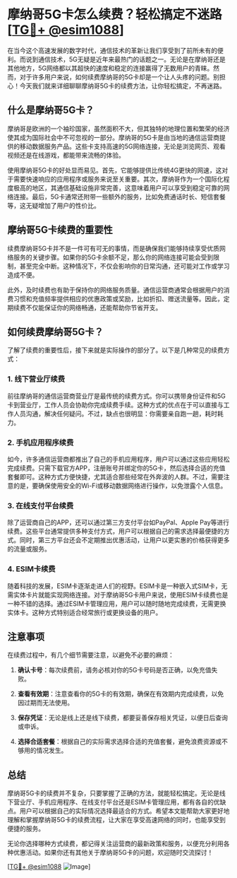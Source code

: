 # 摩纳哥5G卡怎么续费？轻松搞定不迷路[[TG💪+ @esim1088](https://t.me/s/esim1088)]

在当今这个高速发展的数字时代，通信技术的革新让我们享受到了前所未有的便利。而说到通信技术，5G无疑是近年来最热门的话题之一。无论是在摩纳哥还是其他地方，5G网络都以其超快的速度和稳定的连接赢得了无数用户的青睐。然而，对于许多用户来说，如何续费摩纳哥的5G卡却是一个让人头疼的问题。别担心！今天我们就来详细聊聊摩纳哥5G卡的续费方法，让你轻松搞定，不再迷路。

## 什么是摩纳哥5G卡？

摩纳哥是欧洲的一个袖珍国家，虽然面积不大，但其独特的地理位置和繁荣的经济使其成为国际社会中不可忽视的一部分。摩纳哥的5G卡是由当地的通信运营商提供的移动数据服务产品。这些卡支持高速的5G网络连接，无论是浏览网页、观看视频还是在线游戏，都能带来流畅的体验。

使用摩纳哥5G卡的好处显而易见。首先，它能够提供比传统4G更快的网速，这对于需要快速响应的应用程序或服务来说至关重要。其次，摩纳哥作为一个国际化程度极高的地区，其通信基础设施非常完善，这意味着用户可以享受到稳定可靠的网络连接。最后，5G卡通常还附带一些额外的服务，比如免费通话时长、短信套餐等，这无疑增加了用户的性价比。

## 摩纳哥5G卡续费的重要性

续费摩纳哥5G卡并不是一件可有可无的事情，而是确保我们能够持续享受优质网络服务的关键步骤。如果你的5G卡余额不足，那么你的网络连接可能会受到限制，甚至完全中断。这种情况下，不仅会影响你的日常沟通，还可能对工作或学习造成不便。

此外，及时续费也有助于保持你的网络服务质量。通信运营商通常会根据用户的消费习惯和充值频率提供相应的优惠政策或奖励，比如折扣、赠送流量等。因此，定期续费不仅能保证你的网络畅通，还能帮助你节省开支。

## 如何续费摩纳哥5G卡？

了解了续费的重要性后，接下来就是实际操作的部分了。以下是几种常见的续费方式：

### 1. 线下营业厅续费

前往摩纳哥的通信运营商营业厅是最传统的续费方式。你可以携带身份证件和5G卡到营业厅，工作人员会协助你完成续费手续。这种方式的优点在于可以直接与工作人员沟通，解决任何疑问。不过，缺点也很明显：你需要亲自跑一趟，耗时耗力。

### 2. 手机应用程序续费

如今，许多通信运营商都推出了自己的手机应用程序，用户可以通过这些应用轻松完成续费。只需下载官方APP，注册账号并绑定你的5G卡，然后选择合适的充值套餐即可。这种方式方便快捷，尤其适合那些经常在外奔波的人群。不过，需要注意的是，要确保使用安全的Wi-Fi或移动数据网络进行操作，以免泄露个人信息。

### 3. 在线支付平台续费

除了运营商自己的APP，还可以通过第三方支付平台如PayPal、Apple Pay等进行续费。这些平台通常提供多种支付方式，用户可以根据自己的需求选择最便捷的方式。同时，第三方平台还会不定期推出优惠活动，让用户以更实惠的价格获得更多的流量或服务。

### 4. ESIM卡续费

随着科技的发展，ESIM卡逐渐走进人们的视野。ESIM卡是一种嵌入式SIM卡，无需实体卡片就能实现网络连接。对于摩纳哥5G卡用户来说，使用ESIM卡续费也是一种不错的选择。通过ESIM卡管理应用，用户可以随时随地完成续费，无需更换实体卡。这种方式特别适合经常旅行或更换设备的用户。

## 注意事项

在续费过程中，有几个细节需要注意，以避免不必要的麻烦：

1. **确认卡号**：每次续费前，请务必核对你的5G卡号码是否正确，以免充值失败。
   
2. **查看有效期**：注意查看你的5G卡的有效期，确保在有效期内完成续费，以免因过期而无法使用。

3. **保存凭证**：无论是线上还是线下续费，都要妥善保存相关凭证，以便日后查询或申诉。

4. **选择合适套餐**：根据自己的实际需求选择合适的充值套餐，避免浪费资源或不够用的情况发生。

## 总结

摩纳哥5G卡的续费并不复杂，只要掌握了正确的方法，就能轻松搞定。无论是线下营业厅、手机应用程序、在线支付平台还是ESIM卡管理应用，都有各自的优缺点。用户可以根据自己的实际情况选择最适合的方式。希望本文能帮助大家更好地理解和掌握摩纳哥5G卡的续费流程，让大家在享受高速网络的同时，也能享受到便捷的服务。

无论你选择哪种方式续费，都记得关注运营商的最新政策和服务，以便充分利用各种优惠活动。如果你还有其他关于摩纳哥5G卡的问题，欢迎随时交流探讨！

[[TG💪+ @esim1088](https://t.me/s/esim1088) ![Image](https://i.postimg.cc/4NQfJmqS/Snipaste-2025-05-13-00-14-12.png)]